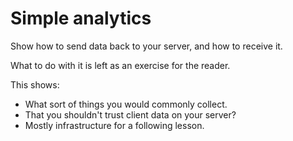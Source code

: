# Simple analytics

Show how to send data back to your server, and how to receive it.

What to do with it is left as an exercise for the reader.

This shows:

-   What sort of things you would commonly collect.
-   That you shouldn't trust client data on your server?
-   Mostly infrastructure for a following lesson.
